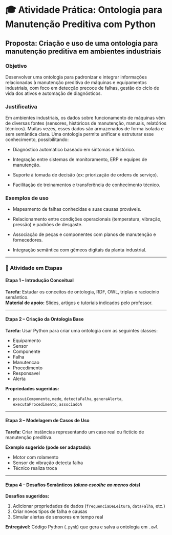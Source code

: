 
# 🎓 **Atividade Prática: Ontologia para Manutenção Preditiva com Python**


## Proposta: Criação e uso de uma ontologia para manutenção preditiva em ambientes industriais

### Objetivo
Desenvolver uma ontologia para padronizar e integrar informações relacionadas à manutenção preditiva de máquinas e equipamentos industriais, com foco em detecção precoce de falhas, gestão do ciclo de vida dos ativos e automação de diagnósticos.

### Justificativa
Em ambientes industriais, os dados sobre funcionamento de máquinas vêm de diversas fontes (sensores, históricos de manutenção, manuais, relatórios técnicos). Muitas vezes, esses dados são armazenados de forma isolada e sem semântica clara. Uma ontologia permite unificar e estruturar esse conhecimento, possibilitando:

- Diagnóstico automático baseado em sintomas e histórico.

- Integração entre sistemas de monitoramento, ERP e equipes de manutenção.

- Suporte à tomada de decisão (ex: priorização de ordens de serviço).

- Facilitação de treinamentos e transferência de conhecimento técnico.

### Exemplos de uso
 - Mapeamento de falhas conhecidas e suas causas prováveis.

- Relacionamento entre condições operacionais (temperatura, vibração, pressão) e padrões de desgaste.

- Associação de peças e componentes com planos de manutenção e fornecedores.

- Integração semântica com gêmeos digitais da planta industrial.

---

### 🧩 Atividade em Etapas

#### **Etapa 1 – Introdução Conceitual**
**Tarefa:** Estudar os conceitos de ontologia, RDF, OWL, triplas e raciocínio semântico.  
**Material de apoio:** Slides, artigos e tutoriais indicados pelo professor.

---

#### **Etapa 2 – Criação da Ontologia Base**
**Tarefa:** Usar Python para criar uma ontologia com as seguintes classes:

- Equipamento  
- Sensor  
- Componente  
- Falha  
- Manutencao  
- Procedimento  
- Responsavel  
- Alerta  

**Propriedades sugeridas:**
- `possuiComponente`, `mede`, `detectaFalha`, `generaAlerta`, `executaProcedimento`, `associadoA`


---

#### **Etapa 3 – Modelagem de Casos de Uso**
**Tarefa:** Criar instâncias representando um caso real ou fictício de manutenção preditiva.

**Exemplo sugerido (pode ser adaptado):**
- Motor com rolamento
- Sensor de vibração detecta falha
- Técnico realiza troca


---

#### **Etapa 4 – Desafios Semânticos** *(aluno escolhe ao menos dois)*
**Desafios sugeridos:**
1. Adicionar propriedades de dados (`frequenciaDeLeitura`, `dataFalha`, etc.)
2. Criar novos tipos de falha e causas
3. Simular alertas de sensores em tempo real



**Entregável:** Código Python (`.pynb`) que gera e salva a ontologia em `.owl`

